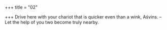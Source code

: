 +++
title = "02"

+++
Drive here with your chariot that is quicker even than a wink, Aśvins. – Let the help of you two become truly nearby.  